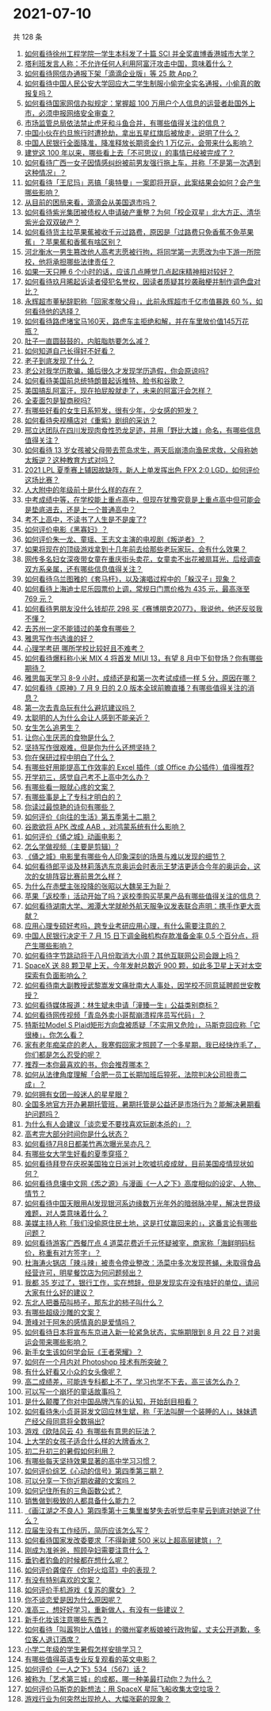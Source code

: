 # 2021-07-10

共 128 条

<!-- BEGIN -->
<!-- 最后更新时间 Sat Jul 10 2021 18:01:37 GMT+0800 (China Standard Time) -->

1. [如何看待徐州工程学院一学生本科发了十篇 SCI
   并全奖直博香港城市大学？](https://www.zhihu.com/question/470726101)
2. [塔利班发言人称：不允许任何人利用阿富汗攻击中国，意味着什么？](https://www.zhihu.com/question/471209373)
3. [如何看待网信办通报下架「滴滴企业版」等 25 款 App？](https://www.zhihu.com/question/471232696)
4. [如何看待中国人民公安大学回应大二学生制服小偷完全实名通报，小偷真的敢报复吗？](https://www.zhihu.com/question/470651207)
5. [如何看待国家网信办拟规定：掌握超 100
   万用户个人信息的运营者赴国外上市，必须申报网络安全审查？](https://www.zhihu.com/question/471329744)
6. [市场监管总局依法禁止虎牙和斗鱼合并，有哪些值得关注的信息？](https://www.zhihu.com/question/471300814)
7. [中国小伙在约旦旅行时遭抢劫，拿出五星红旗后被放走，说明了什么？](https://www.zhihu.com/question/471187170)
8. [中国人民银行全面降准，降准释放长期资金约 1
   万亿元，会带来什么影响？](https://www.zhihu.com/question/471181275)
9. [建党这 100 年以来，哪些看上去「不可思议」的事情已经被完成了？](https://www.zhihu.com/question/468798487)
10. [如何看待广西一女子因情感纠纷被前男友强行拖上车，并称「不是第一次遇到这种情况」？](https://www.zhihu.com/question/471250926)
11. [如何看待「王尼玛」恶搞「奥特曼」一案即将开庭，此案结果会如何？会产生哪些影响？](https://www.zhihu.com/question/471109088)
12. [从目前的困局来看，滴滴会从美国退市吗？](https://www.zhihu.com/question/470069077)
13. [如何看待紫光集团被债权人申请破产重整？为何「校企双星」北大方正、清华紫光会双双破产？](https://www.zhihu.com/question/471196965)
14. [如何看待货主拉苹果蕉被收千元过路费，原因是「过路费只免香蕉不免苹果蕉」？苹果蕉和香蕉有啥区别？](https://www.zhihu.com/question/471137088)
15. [河北衡水一男生篡改他人高考志愿被行拘，将同学第一志愿改为中下游一所院校，他将承担哪些法律责任？](https://www.zhihu.com/question/471217744)
16. [如果一天只睡 6 个小时的话，应该几点睡觉几点起床精神相对较好？](https://www.zhihu.com/question/311297911)
17. [如何看待玖月晞起诉读者侵犯名誉权，因读者质疑其抄袭融梗并制作调色盘对比？](https://www.zhihu.com/question/471263769)
18. [永辉超市董秘辞职称「回家孝敬父母」，此前永辉超市千亿市值暴跌 60
    %，如何看待他的选择？](https://www.zhihu.com/question/470636516)
19. [如何看待路虎堵宝马160天，路虎车主拒绝和解，并在车里放价值145万花瓶？](https://www.zhihu.com/question/471180914)
20. [肚子一直圆鼓鼓的，内脏脂肪要怎么减？](https://www.zhihu.com/question/45723322)
21. [如何知道自己长得好不好看？](https://www.zhihu.com/question/469915498)
22. [老子到底发现了什么？](https://www.zhihu.com/question/313095458)
23. [老公对我学历欺骗，婚后很久才发现学历造假，你会原谅吗?](https://www.zhihu.com/question/347657075)
24. [如何看待美国前总统特朗普起诉推特、脸书和谷歌？](https://www.zhihu.com/question/470829116)
25. [美国搞乱阿富汗，现在拍屁股就走了，未来的阿富汗会怎样？](https://www.zhihu.com/question/470254637)
26. [全麦面包是智商税吗?](https://www.zhihu.com/question/416804902)
27. [有哪些好看的女生日系短发，很有少年，少女感的短发？](https://www.zhihu.com/question/370583548)
28. [如何看待央视横店对《重紫》剧组的采访？](https://www.zhihu.com/question/470791003)
29. [邢立达团队在四川发现肉食性恐龙足迹，并用「野比大雄」命名，有哪些信息值得关注？](https://www.zhihu.com/question/470470078)
30. [如何看待 13
    岁女孩被父母带去荒岛求生，两天后崩溃向渔民求救，父母称她太叛逆？这种教育方式对吗？](https://www.zhihu.com/question/471233105)
31. [2021 LPL 夏季赛上辅因故缺阵，新人上单发挥出色 FPX 2:0
    LGD，如何评价这场比赛？](https://www.zhihu.com/question/471189722)
32. [人大附中的年级前十是什么样的存在？](https://www.zhihu.com/question/322801940)
33. [中考成绩中等，在学校能上重点高中，但现在犹豫究竟是上重点高中但可能会是垫底进去，还是上一个普通高中？](https://www.zhihu.com/question/470500247)
34. [考不上高中，不读书了人生是不是废了?](https://www.zhihu.com/question/469377050)
35. [如何评价电影《黑寡妇》？](https://www.zhihu.com/question/276793168)
36. [如何评价朱一龙、童瑶、王志文主演的电视剧《叛逆者》？](https://www.zhihu.com/question/388601614)
37. [如果将现在的顶级游戏拿到十几年前去给那些老玩家玩，会有什么效果？](https://www.zhihu.com/question/35597444)
38. [网传多名妇女深夜带女童在重庆街头卖花，女童卖不出花被扇耳光，后经调查双方系亲属，还有哪些信息值得关注？](https://www.zhihu.com/question/471103183)
39. [如何看待乌兰图雅的《套马杆》，以及演唱过程中的「躲汉子」现象？](https://www.zhihu.com/question/467271332)
40. [如何看待上海迪士尼乐园票价上调，常规日门票价格为 435 元，最高涨至 769
    元？](https://www.zhihu.com/question/471106076)
41. [如何看待男朋友没什么钱却花 298
    买《赛博朋克2077》，我说他，他还反驳我不懂？](https://www.zhihu.com/question/395466027)
42. [去苏州一定不能错过的美食有哪些？](https://www.zhihu.com/question/25378522)
43. [雅思写作书选谁的好？](https://www.zhihu.com/question/57224350)
44. [心理学考研 哪所学校比较好且不难考？](https://www.zhihu.com/question/304042533)
45. [如何看待爆料称小米 MIX 4 将首发 MIUI 13，有望 8
    月中下旬登场？你有哪些期待？](https://www.zhihu.com/question/470371928)
46. [雅思每天学习 8-9 小时，成绩还是和第一次考试成绩一样 5
    分，原因在哪？](https://www.zhihu.com/question/453801076)
47. [如何看待《原神》7 月 9 日的 2.0
    版本全球前瞻直播？有哪些值得关注的消息？](https://www.zhihu.com/question/470379090)
48. [第一次去青岛玩有什么避坑建议吗？](https://www.zhihu.com/question/465733900)
49. [太聪明的人为什么会让人感到不能亲近？](https://www.zhihu.com/question/449801792)
50. [女生怎么追男生？](https://www.zhihu.com/question/20250938)
51. [让你心生厌恶的食物是什么？](https://www.zhihu.com/question/468990798)
52. [坚持写作很艰难，但是你为什么还想坚持？](https://www.zhihu.com/question/469783629)
53. [你在保研过程中明白了什么？](https://www.zhihu.com/question/344931685)
54. [有哪些好用能提高工作效率的 Excel 插件（或 Office
    办公插件）值得推荐?](https://www.zhihu.com/question/30224128)
55. [开学初三，感觉自己考不上高中怎么办？](https://www.zhihu.com/question/470514033)
56. [有哪些看一眼就心疼的文案？](https://www.zhihu.com/question/469042205)
57. [有哪些事是上了专科才明白的？](https://www.zhihu.com/question/322703564)
58. [你读过最惊艳的诗句有哪些？](https://www.zhihu.com/question/468188470)
59. [如何评价《向往的生活》第五季第十二期？](https://www.zhihu.com/question/471199550)
60. [谷歌欲将 APK 改成 AAB ，对鸿蒙系统有什么影响？](https://www.zhihu.com/question/469684650)
61. [如何评价《俑之城》动画电影？](https://www.zhihu.com/question/459069939)
62. [怎么学做视频（主要是剪辑）?](https://www.zhihu.com/question/332795979)
63. [《俑之城》电影里有哪些令人印象深刻的场景与难以发现的细节？](https://www.zhihu.com/question/470978135)
64. [如何看待郎平谈及林莉落选东京奥运会时表示王梦洁更适合今年的奥运会，这次的女排阵容比赛前景怎么样？](https://www.zhihu.com/question/471184274)
65. [为什么在赤壁主张投降的张昭以大魏吴王为耻？](https://www.zhihu.com/question/471055672)
66. [苹果「返校季」活动开始了吗？返校季购买苹果产品有哪些值得关注的信息？](https://www.zhihu.com/question/470828574)
67. [如何看待湖南大学、湘潭大学就舱外航天服争议发表联合声明：携手作更大贡献？](https://www.zhihu.com/question/471210964)
68. [应用心理专硕好考吗，跨专业考研应用心理，有什么需要注意的？](https://www.zhihu.com/question/454075733)
69. [中国人民银行决定于 7 月 15 日下调金融机构存款准备金率 0.5
    个百分点，将产生哪些影响？](https://www.zhihu.com/question/471178899)
70. [如何看待字节跳动将于八月份取消大小周？其他互联网公司会跟上吗？](https://www.zhihu.com/question/471196364)
71. [SpaceX 送 88 颗卫星上天，今年发射总数近 900
    颗，如此多卫星上天对太空探索有负面影响么？](https://www.zhihu.com/question/470453437)
72. [如何看待南大副教授武黎嵩发文痛批南大人事处，因学校不同意延聘颜世安教授？](https://www.zhihu.com/question/470991655)
73. [如何看待媒体报道：林生斌未申请「潼臻一生」公益类别商标？](https://www.zhihu.com/question/471150295)
74. [如何看待网传视频「青岛外卖小哥帮崩溃程序员写代码」？](https://www.zhihu.com/question/470908424)
75. [特斯拉Model S
    Plaid矩形方向盘被质疑「不实用又危险」，马斯克回应称「它很棒」，你怎么看？](https://www.zhihu.com/question/465729695)
76. [家有老年痴呆症的老人，我寒假回家才照顾了一个多星期，我已经快炸毛了，你们都是怎么忍受的呢？](https://www.zhihu.com/question/39952242)
77. [推荐一本你最喜欢的书，你会推荐哪本？](https://www.zhihu.com/question/464579170)
78. [如何从法律角度理解「合肥一员工长期加班后猝死，法院判决公司担责二成」？](https://www.zhihu.com/question/470842903)
79. [如何拥有女团一般迷人的星星眼？](https://www.zhihu.com/question/431143857)
80. [全国多地官方开办暑期托管班，暑期托管是公益还是市场行为？能解决暑期看护问题吗？](https://www.zhihu.com/question/471050944)
81. [为什么有人会建议「谈恋爱不要找喜欢玩剧本杀的」？](https://www.zhihu.com/question/470321362)
82. [高考完大部分时间你是什么状态？](https://www.zhihu.com/question/468826766)
83. [如何看待7月8日都美竹再次曝光吴亦凡？](https://www.zhihu.com/question/470964638)
84. [有哪些女大学生好看的夏季穿搭？](https://www.zhihu.com/question/316762010)
85. [如何看待拜登在庆祝美国独立日派对上吹嘘抗疫成就，目前美国疫情现状如何？](https://www.zhihu.com/question/470332850)
86. [如何看待息壤中文网《炁之源》与漫画《一人之下》高度相似的设定、人物、情节？](https://www.zhihu.com/question/470549627)
87. [如何看待中国天眼用AI发现银河系边缘数万光年外的暗弱脉冲星，解决世界级难题，对人类意味着什么？](https://www.zhihu.com/question/470923118)
88. [美媒主持人称「我们没偷原住民土地，这是打仗赢回来的」，这番言论有哪些问题？](https://www.zhihu.com/question/471060396)
89. [如何看待游客广西餐厅点 4
    道菜花费近千元怀疑被宰，商家称「海鲜明码标价，称重有对方签字」？](https://www.zhihu.com/question/470587185)
90. [杜海涛火锅店「辣斗辣」被责令停业整改：汤菜中多次发现苍蝇，未取得食品经营许可，明星餐饮店为何问题频出？](https://www.zhihu.com/question/470854902)
91. [我都 35
    岁过了，银行工作，实在想辞，但是发现实在没有啥好的单位，请问大家有什么好的建议？](https://www.zhihu.com/question/463128218)
92. [东北人把番茄叫柿子，那东北的柿子叫什么？](https://www.zhihu.com/question/459057274)
93. [有哪些超级沙雕的文案？](https://www.zhihu.com/question/467925312)
94. [萧峰对于阿朱的感情真的是爱情吗？](https://www.zhihu.com/question/27494668)
95. [如何看待日本将宣布东京进入新一轮紧急状态，实施期限到 8 月 22
    日？对奥运会带来哪些影响？](https://www.zhihu.com/question/470817265)
96. [新手女生该如何学会玩《王者荣耀》？](https://www.zhihu.com/question/314613607)
97. [如何在一个月内对 Photoshop 技术有所突破？](https://www.zhihu.com/question/39164259)
98. [有什么好看又小众的女头像呢？](https://www.zhihu.com/question/461076676)
99. [高二成绩差，可能连专科都上不了，学习也学不下去，高三该怎么办？](https://www.zhihu.com/question/465609153)
100. [可以写一个崩坏的童话故事吗？](https://www.zhihu.com/question/426166872)
101. [是什么颠覆了你对中国品牌汽车的认知，开始刮目相看？](https://www.zhihu.com/question/450821353)
102. [如何看待朱小贞哥哥发文回应林生斌，称「无法叫醒一个装睡的人」，妹妹遗产经父母同意将全数捐出?](https://www.zhihu.com/question/470995271)
103. [游戏《欧陆风云 4》有哪些有意思的玩法？](https://www.zhihu.com/question/322756892)
104. [上大学的女孩子适合什么样的大牌香水？](https://www.zhihu.com/question/467421722)
105. [初二升初三的暑假如何利用？](https://www.zhihu.com/question/405276565)
106. [有哪些每天坚持效果显著的高中学习习惯？](https://www.zhihu.com/question/47351966)
107. [如何评价综艺《心动的信号》第四季第三期？](https://www.zhihu.com/question/470885166)
108. [可以分享一下你近期收藏的文案吗？](https://www.zhihu.com/question/469650894)
109. [如何记住所有的三角函数公式？](https://www.zhihu.com/question/63652417)
110. [销售做到极致的人都具备什么能力？](https://www.zhihu.com/question/458364420)
111. [《画江湖之不良人》第四季第十三集里蚩梦失去听觉后李星云到底对她说了什么？](https://www.zhihu.com/question/470890032)
112. [应届生没有工作经历，简历应该怎么写？](https://www.zhihu.com/question/293138588)
113. [如何看待国家发改委要求「不得新建 500 米以上超高层建筑」？](https://www.zhihu.com/question/470500743)
114. [刚成为准爸爸，照顾孕妇需要注意什么？](https://www.zhihu.com/question/366967759)
115. [垂钓者钓鱼的时候都在想什么呢？](https://www.zhihu.com/question/465012075)
116. [如何评价龚俊在《你好火焰蓝》中的表现？](https://www.zhihu.com/question/469735496)
117. [有没有特别喜欢的文案？](https://www.zhihu.com/question/464740155)
118. [如何评价手机游戏《复苏的魔女》？](https://www.zhihu.com/question/470739380)
119. [你不谈恋爱是因为什么原因呢？](https://www.zhihu.com/question/470227826)
120. [准高三，想好好学习，重新做人，有没有一些建议？](https://www.zhihu.com/question/470762012)
121. [新手化妆该注意哪些东西？](https://www.zhihu.com/question/467014822)
122. [如何看待「叫嚣狗比人值钱」的徽州宴老板娘被行政拘留，丈夫公开道歉，多位客人退订酒席？](https://www.zhihu.com/question/470671135)
123. [小学二年级的学生暑假怎样安排学习？](https://www.zhihu.com/question/407778994)
124. [有哪些值得英语专业反复观看的英文电影？](https://www.zhihu.com/question/327827779)
125. [如何评价《一人之下》534（567）话？](https://www.zhihu.com/question/470973567)
126. [被称为「艺术第三城」的成都，哪一种美最打动你？为什么？](https://www.zhihu.com/question/469305591)
127. [如何评价马斯克的新想法：用 SpaceX
     星际飞船收集太空垃圾？](https://www.zhihu.com/question/470417380)
128. [游戏行业为何突然出现抢人、大幅涨薪的现象？](https://www.zhihu.com/question/468141499)

<!-- END -->
